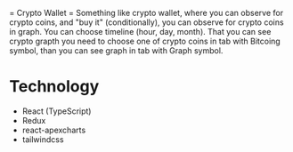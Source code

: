= Crypto Wallet =
Something like crypto wallet, where you can observe for crypto coins, and "buy it" (conditionally), you can observe for crypto coins in graph.
You can choose timeline (hour, day, month).
That you can see crypto grapth you need to choose one of crypto coins in tab with Bitcoing symbol, than you can see graph in tab with Graph symbol.

# Technology
- React (TypeScript)
- Redux
- react-apexcharts
- tailwindcss
